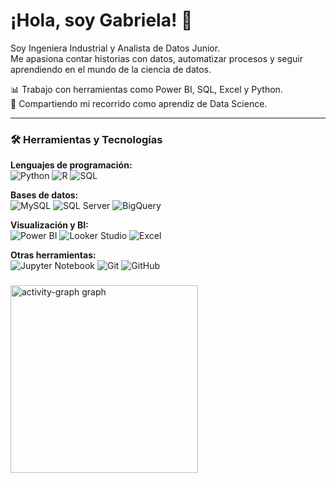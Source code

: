 # ¡Hola, soy Gabriela! 👋

Soy Ingeniera Industrial y Analista de Datos Junior.  
Me apasiona contar historias con datos, automatizar procesos y seguir aprendiendo en el mundo de la ciencia de datos.  

📊 Trabajo con herramientas como Power BI, SQL, Excel y Python.  
🚀 Compartiendo mi recorrido como aprendiz de Data Science.

---
### 🛠️ Herramientas y Tecnologías

**Lenguajes de programación:**  
![Python](https://img.shields.io/badge/Python-3776AB?style=flat&logo=python&logoColor=white)
![R](https://img.shields.io/badge/R-276DC3?style=flat)
![SQL](https://img.shields.io/badge/SQL-4479A1?style=flat)

**Bases de datos:**  
![MySQL](https://img.shields.io/badge/MySQL-005C84?style=flat)
![SQL Server](https://img.shields.io/badge/SQL_Server-CC2927?style=flat)
![BigQuery](https://img.shields.io/badge/BigQuery-4285F4?style=flat)

**Visualización y BI:**  
![Power BI](https://img.shields.io/badge/Power_BI-F2C811?style=flat)
![Looker Studio](https://img.shields.io/badge/Looker_Studio-4285F4?style=flat)
![Excel](https://img.shields.io/badge/Excel-217346?style=flat)

**Otras herramientas:**  
![Jupyter Notebook](https://img.shields.io/badge/Jupyter_Notebook-F37626?style=flat)
![Git](https://img.shields.io/badge/Git-F05032?style=flat)
![GitHub](https://img.shields.io/badge/GitHub-181717?style=flat)

###

<div align="left">
  <img src="https://github-readme-activity-graph.vercel.app/graph?username=GabiMiranda05&radius=16&theme=react&area=true&order=5&hide_title=true" height="300" alt="activity-graph graph"  />
</div>

###
